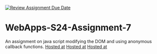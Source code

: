 [![Review Assignment Due Date](https://classroom.github.com/assets/deadline-readme-button-24ddc0f5d75046c5622901739e7c5dd533143b0c8e959d652212380cedb1ea36.svg)](https://classroom.github.com/a/cdqffI9o)
# WebApps-S24-Assignment-7
An assignment on java script modifying the DOM and using anonymous callback functions.
[Hosted at](https://github.com/44-563-Web-Apps-S24/44563-webapps-s24-assignment7-BrahmaTeja709.git/money.html)
[Hosted at](https://github.com/44-563-Web-Apps-S24/44563-webapps-s24-assignment7-BrahmaTeja709.git/precision.html)
[Hosted at](https://github.com/44-563-Web-Apps-S24/44563-webapps-s24-assignment7-BrahmaTeja709.git/divlist.html)